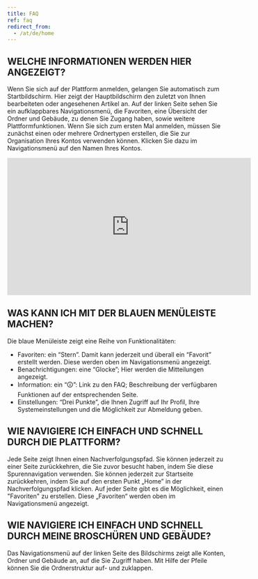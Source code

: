 ```yaml
---
title: FAQ
ref: faq
redirect_from:
  - /at/de/home
---
```


## WELCHE INFORMATIONEN WERDEN HIER ANGEZEIGT?
Wenn Sie sich auf der Plattform anmelden, gelangen Sie automatisch zum Startbildschirm. Hier zeigt der Hauptbildschirm den zuletzt von Ihnen bearbeiteten oder angesehenen Artikel an. Auf der linken Seite sehen Sie ein aufklappbares Navigationsmenü, die Favoriten, eine Übersicht der Ordner und Gebäude, zu denen Sie Zugang haben, sowie weitere Plattformfunktionen. 
Wenn Sie sich zum ersten Mal anmelden, müssen Sie zunächst einen oder mehrere Ordnertypen erstellen, die Sie zur Organisation Ihres Kontos verwenden können. Klicken Sie dazu im Navigationsmenü auf den Namen Ihres Kontos.

<iframe width="560" height="315" src="https://www.youtube.com/embed/-cTiGd0j7JE" title="YouTube video player" frameborder="0" allow="accelerometer; autoplay; clipboard-write; encrypted-media; gyroscope; picture-in-picture" allowfullscreen></iframe>

## WAS KANN ICH MIT DER BLAUEN MENÜLEISTE MACHEN?
Die blaue Menüleiste zeigt eine Reihe von Funktionalitäten:

- Favoriten: ein “Stern”. Damit kann jederzeit und überall ein “Favorit” erstellt werden. Diese werden oben im Navigationsmenü angezeigt.
- Benachrichtigungen: eine “Glocke”; Hier werden die Mitteilungen angezeigt.
- Information: ein “🛈”: Link zu den FAQ; Beschreibung der verfügbaren Funktionen auf der entsprechenden Seite.
- Einstellungen: “Drei Punkte”, die Ihnen Zugriff auf Ihr Profil, Ihre Systemeinstellungen und die Möglichkeit zur Abmeldung geben.


## WIE NAVIGIERE ICH EINFACH UND SCHNELL DURCH DIE PLATTFORM?
Jede Seite zeigt Ihnen einen Nachverfolgungspfad. Sie können jederzeit zu einer Seite zurückkehren, die Sie zuvor besucht haben, indem Sie diese Spurennavigation verwenden. Sie können jederzeit zur Startseite zurückkehren, indem Sie auf den ersten Punkt „Home” in der Nachverfolgungspfad klicken. Auf jeder Seite gibt es die Möglichkeit, einen "Favoriten" zu erstellen. Diese „Favoriten“ werden oben im Navigationsmenü angezeigt.

## WIE NAVIGIERE ICH EINFACH UND SCHNELL DURCH MEINE BROSCHÜREN UND GEBÄUDE?
Das Navigationsmenü auf der linken Seite des Bildschirms zeigt alle Konten, Ordner und Gebäude an, auf die Sie Zugriff haben. Mit Hilfe der Pfeile können Sie die Ordnerstruktur auf- und zuklappen.
